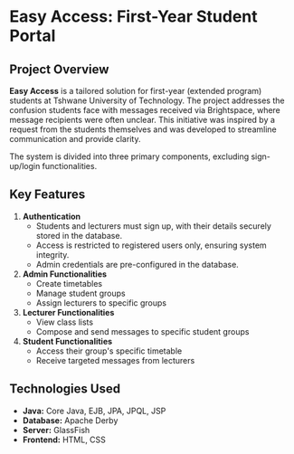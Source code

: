 <h1>Easy Access: First-Year Student Portal</h1>

  <h2>Project Overview</h2>
  <p>
    <strong>Easy Access</strong> is a tailored solution for first-year (extended program) students at Tshwane University of Technology. 
    The project addresses the confusion students face with messages received via Brightspace, where message recipients were often unclear. 
    This initiative was inspired by a request from the students themselves and was developed to streamline communication and provide clarity.
  </p>
  <p>The system is divided into three primary components, excluding sign-up/login functionalities.</p>

  <h2>Key Features</h2>
  <ol>
    <li>
      <b>Authentication</b>
      <ul>
        <li>Students and lecturers must sign up, with their details securely stored in the database.</li>
        <li>Access is restricted to registered users only, ensuring system integrity.</li>
        <li>Admin credentials are pre-configured in the database.</li>
      </ul>
    </li>
    <li>
      <b>Admin Functionalities</b>
      <ul>
        <li>Create timetables</li>
        <li>Manage student groups</li>
        <li>Assign lecturers to specific groups</li>
      </ul>
    </li>
    <li>
      <b>Lecturer Functionalities</b>
      <ul>
        <li>View class lists</li>
        <li>Compose and send messages to specific student groups</li>
      </ul>
    </li>
    <li>
      <b>Student Functionalities</b>
      <ul>
        <li>Access their group's specific timetable</li>
        <li>Receive targeted messages from lecturers</li>
      </ul>
    </li>
  </ol>

  <h2>Technologies Used</h2>
  <ul>
    <li><b>Java:</b> Core Java, EJB, JPA, JPQL, JSP</li>
    <li><b>Database:</b> Apache Derby</li>
    <li><b>Server:</b> GlassFish</li>
    <li><b>Frontend:</b> HTML, CSS</li>
  </ul>
